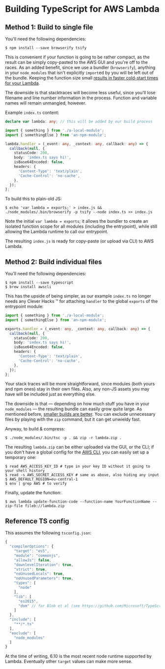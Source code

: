 # Building TypeScript for AWS Lambda

## Method 1: Build to single file

You'll need the following dependencies:

    $ npm install --save browserify tsify

This is convenient if your function is going to be rather compact, as the result can be simply copy-pasted to the AWS GUI and you're off to the races. As an added benefit, since we use a bundler (`browserify`), anything in your `node_modules` that isn't explicitly `import`ed by you will be left out of the bundle. Keeping the function size small [results in faster cold-start times for your Lambda](https://docs.aws.amazon.com/lambda/latest/dg/best-practices.html#function-code).

The downside is that stacktraces will become less useful, since you'll lose filename and line number information in the process. Function and variable names will remain unmangled, however.

Example `index.ts` content:

```ts
declare var lambda: any; // this will be added by our build process

import { something } from './a-local-module';
import { somethingElse } from 'an-npm-module';

lambda.handler = (_event: any, _context: any, callback: any) => {
  callback(null, {
    statusCode: 200,
    body: 'index.ts says hi!',
    isBase64Encoded: false,
    headers: {
      'Content-Type': 'text/plain',
      'Cache-Control': 'no-cache',
    },
  });
};
```

To build this to plain-old JS:

    $ echo 'var lambda = exports;' > index.js && ./node_modules/.bin/browserify -p tsify --node index.ts >> index.js

Note the initial `var lambda = exports`; it allows the bundler to create an isolated function scope for all modules (including the entrypoint), while still allowing the Lambda runtime to call our entrypoint.

The resulting `index.js` is ready for copy-paste (or upload via CLI) to AWS Lambda.

## Method 2: Build individual files

You'll need the following dependencies:

    $ npm install --save typescript
    $ brew install awscli

This has the upside of being simpler, as our example `index.ts` no longer needs any Clever Hacks :tm: for attaching `handler` to the global `exports` of the entrypoint module:

```ts
import { something } from './a-local-module';
import { somethingElse } from 'an-npm-module';

exports.handler = (_event: any, _context: any, callback: any) => {
  callback(null, {
    statusCode: 200,
    body: 'index.ts says hi!',
    isBase64Encoded: false,
    headers: {
      'Content-Type': 'text/plain',
      'Cache-Control': 'no-cache',
    },
  });
};
```

Your stack traces will be more straightforward, since modules (both yours and npm ones) stay in their own files. Also, any non-JS assets you may have will be included just as everything else.

The downside is that — depending on how much stuff you have in your `node_modules` — the resulting bundle can easily grow quite large. As mentioned before, [smaller builds are better](https://docs.aws.amazon.com/lambda/latest/dg/best-practices.html#function-code). You can exclude unnecessary files by playing with the `zip` command, but it can get unwieldy fast.

Anyway, to build & compress:

    $ ./node_modules/.bin/tsc -p . && zip -r lambda.zip .

The resulting `lambda.zip` can be either uploaded via the GUI, or the CLI; if you don't have a global config for the [AWS CLI](https://docs.aws.amazon.com/cli/latest/userguide/cli-chap-getting-started.html), you can easily set up a temporary one:

```
$ read AWS_ACCESS_KEY_ID # type in your key ID without it going to your shell history
$ read -s AWS_SECRET_ACCESS_KEY # same as above, also hiding any input
$ AWS_DEFAULT_REGION=eu-central-1
$ env | grep AWS # to verify
```

Finally, update the function:

    $ aws lambda update-function-code --function-name YourFunctionName --zip-file fileb://lambda.zip

## Reference TS config

This assumes the following `tsconfig.json`:

```js
{
  "compilerOptions": {
    "target": "es5",
    "module": "commonjs",
    "allowJs": false,
    "downlevelIteration": true,
    "strict": true,
    "noUnusedLocals": true,
    "noUnusedParameters": true,
    "types": [
      "node"
    ],
    "lib": [
      "es2015",
      "dom" // for Blob et al (see https://github.com/Microsoft/TypeScript/issues/14897)
    ]
  },
  "include": [
    "**/*.ts"
  ],
  "exclude": [
    "node_modules"
  ]
}
```

At the time of writing, 6.10 is the most recent node runtime supported by Lambda. Eventually other `target` values can make more sense.
